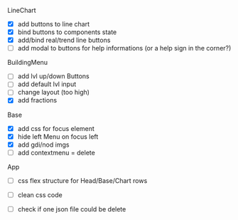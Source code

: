 




LineChart
- [x] add buttons to line chart
- [x] bind buttons to components state
- [x] add/bind real/trend line buttons
- [ ] add modal to buttons for help informations (or a help sign in the corner?)

BuildingMenu
- [ ] add lvl up/down Buttons
- [ ] add default lvl input
- [ ] change layout (too high)
- [x] add fractions

Base
- [x] add css for focus element
- [x] hide left Menu on focus left
- [x] add gdi/nod imgs
- [ ] add contextmenu = delete

App
- [ ] css flex structure for Head/Base/Chart rows
- [ ] clean css code
- [ ] check if one json file could be delete

